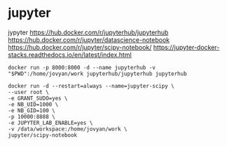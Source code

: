 # jupyter
jypyter 
https://hub.docker.com/r/jupyterhub/jupyterhub
https://hub.docker.com/r/jupyter/datascience-notebook
https://hub.docker.com/r/jupyter/scipy-notebook/
https://jupyter-docker-stacks.readthedocs.io/en/latest/index.html

```
docker run -p 8000:8000 -d --name jupyterhub -v "$PWD":/home/jovyan/work jupyterhub/jupyterhub jupyterhub
```
```
docker run -d --restart=always --name=jupyter-scipy \
--user root \
-e GRANT_SUDO=yes \
-e NB_UID=1000 \
-e NB_GID=100 \
-p 10000:8888 \
-e JUPYTER_LAB_ENABLE=yes \
-v /data/workspace:/home/jovyan/work \
jupyter/scipy-notebook
```